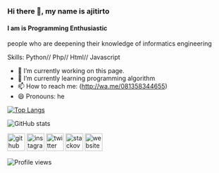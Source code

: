 ### Hi there 👋, my name is **ajitirto**
####  I am is Programming Enthusiastic
people who are deepening their knowledge of informatics engineering

Skills: Python// Php// Html// Javascript

- 🔭 I’m currently working on this page.  
- 🌱 I’m currently learning programming algorithm 
- 📫 How to reach me:  (http://wa.me/081358344655) 
- 😄 Pronouns: he 


[![Top Langs](https://github-readme-stats.vercel.app/api/top-langs/?username=ajitirto)](https://github.com/anuraghazra/github-readme-stats)

![GitHub stats](https://github-readme-stats.vercel.app/api?username=ajitirto&show_icons=true)  

[<img src='https://cdn.jsdelivr.net/npm/simple-icons@3.0.1/icons/github.svg' alt='github' height='40'>](https://github.com/ajitirto)  [<img src='https://cdn.jsdelivr.net/npm/simple-icons@3.0.1/icons/instagram.svg' alt='instagram' height='40'>](https://www.instagram.com/aji_tirto_prayogo/)  [<img src='https://cdn.jsdelivr.net/npm/simple-icons@3.0.1/icons/twitter.svg' alt='twitter' height='40'>](https://twitter.com/prayogo_tirto)  [<img src='https://cdn.jsdelivr.net/npm/simple-icons@3.0.1/icons/stackoverflow.svg' alt='stackoverflow' height='40'>](https://stackoverflow.com/users/7392280)  [<img src='https://cdn.jsdelivr.net/npm/simple-icons@3.0.1/icons/icloud.svg' alt='website' height='40'>](https://ajiwoke.wordpress.com/)  

![Profile views](https://gpvc.arturio.dev/ajitirto)  



